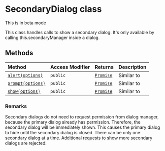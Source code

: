 # SecondaryDialog class





This is in beta mode

This class handles calls to show a secondary dialog. It's only available by calling this.secondaryManager inside a dialog.






## Methods

| Method	   | Access Modifier | Returns	| Description|
|:-------------|:----|:-------|:-----------|
|[`alert(options)`](alert-secondarydialog.md)     | `public` | [`Promise`](../../web-apis/class/promise.md)<void> | Similar to |
|[`prompt(options)`](prompt-secondarydialog.md)     | `public` | [`Promise`](../../web-apis/class/promise.md)<string> | Similar to |
|[`show(options)`](show-secondarydialog.md)     | `public` | [`Promise`](../../web-apis/class/promise.md)<void> | Similar to |





### Remarks

Secondary dialogs do not need to request permission from dialog manager, because the primary dialog already has permission. Therefore, the secondary dialog will be immediately shown. This causes the primary dialog to hide until the secondary dialog is closed. There can be only one secondary dialog at a time. Additional requests to show more secondary dialogs are rejected.

